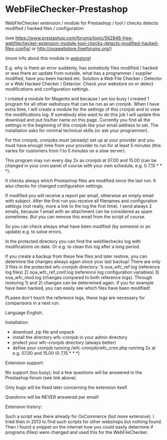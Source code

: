 # WebFileChecker-Prestashop

WebFileChecker extension / module for Prestashop / tool / checks detects modified / hacked files / configuration

(see https://www.prestashop.com/forums/topic/562846-free-webfilechecker-extension-module-tool-checks-detects-modified-hacked-files-config/ or http://ooawebstore.freeforums.org/)

(more info about this module in <a href="https://www.ooawebstore.eu">webstore</a>)

E.g. why is there an error suddenly, has somebody files modified / hacked or was there an update from outside, what has a programmer / supplier modified, have you been hacked etc. Solution a Web File Checker / Detector or a Web Hacked Checker / Detector. Check your webstore on or detect modifications and configuration settings.

I created a module for Magento and because I am too busy I created 1 program for all other webshops that can be run as an cronjob. When I have extra time, I will create a module for the settings of this cronjob and to view the modifications log. If somebody else want to do this job I will update this download and put his/her name on this page. Currently you find all the settings in the beginning of this cronjob like your email address to set. The installation asks for minimal technical skills (or ask your programmer).

For this cronjob, cronjobs must (already) set up at your provider and you must have enough time from your provider to run for at least 5 minutes (this varies for customers from 1 to 5 minutes on a slow server).

This program may run every day 2x as cronjob at 07.00 and 15.00 (can be changed in your cron panel of course with your own schedule, e.g. 0 7,15 * * *).

It checks always which Prestashop files are modified since the last run. It also checks for changed configuration settings.

If modified you will receive a report per email, otherwise an empty email with subject. After the first run you receive all filenames and configuration settings (not really, more a link to the log the first time). I send always 2 emails, because 1 email with an attachment can be considered as spam sometimes. But you can remove this email from the script of course.

So you can check always what have been modified (by someone or an update) e.g. to solve errors.

In the protected directory you can find the webfilechecks log with modifications on date. Or e.g. to clean this log after a long period.

If you create a backup from these few files and later restore, you can determine the changes always again since your last backup! There are only 3 files in the protected wfc-cronjob directory: 1) ooa_wfc_ref.log (reference log files) 2) ooa_wfc_ref_conf.log (reference log configuration variables) 3) ooa_wfc_mod.log (changes compared to both reference logs). Through restoring 1) and 2) changes can be determined again. If you for example have been hacked, you can easily see which files have been modified!

PLease don't touch the reference logs, these logs are necessary for comparisons in a next run.

Language English.

Installation:

- download .zip file and unpack
- install the directory wfc-cronjob in your admin directory
- protect your wfc-cronjob directory (always better)
- define your cronjob running /wfc-cronjob/wfc_cron.php running 2x at e.g. 07.00 and 15.00 (0 7,15 * * *)

Extension support:

No support (too busy), but a few questions will be answered in the Prestashop forum (see link above).

Only bugs will be fixed later concerning the extension itself.

Questions will be NEVER answered per email!

Extension history:

Such a script was there already for OsCommerce (but more extensive). I tried then in 2013 to find such scripts for other webshops but nothing found. Then I found a snippet on the internet how you could easily determine if programs (files) were changed and used this for the WebFileChecker.
